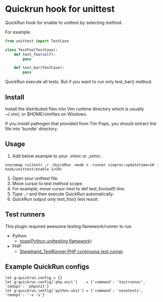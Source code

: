 Quickrun hook for unittest
==========================

QuickRun hook for enable to unittest by selecting method.

For example.

```python
from unittest import TestCase

class TestFoo(TestCase):
    def test_foo(self):
        pass

    def test_bar(TestCase):
        pass
```

QuickRun execute all tests.
But if you want to run only test_bar() method.

Install
-------

Install the distributed files into Vim runtime directory which is usually
~/.vim/, or $HOME/vimfiles on Windows.

If you install pathogen that provided from Tim Pope, you should extract the
file into 'bundle' directory.

Usage
-----

1. Add below example to your .vimrc or _vimrc.

```viml
nnoremap <silent> ,r :QuickRun -mode n -runner vimproc:updatetime=10 -hook/unittest/enable 1<CR>
```

2. Open your unittest file.
3. Move cursor to test method scope.
4. For example, move cursor next to def test_foo(self) line.
5. Type `,r` and then execute QuickRun automatically.
6. QuickRun output only test_foo() test result.

Test runners
------------

This plugin required awesome testing flamework/runner to run.

- Python
  - [nose(Python unittesting flamework)](http://nose.readthedocs.org/en/latest/)
- PHP
  - [Stagehand_TestRunner:PHP continuous test runner](http://piece-framework.com/projects/stagehand-testrunner/wiki)


Example QuickRun configs
------------------------

```viml
let g:quickrun_config = {}
let g:quickrun_config['php.unit']    = {'command': 'testrunner', 'cmdopt': 'phpunit'}
let g:quickrun_config['python.unit'] = {'command': 'nosetests', 'cmdopt': '-v -s'}
```
